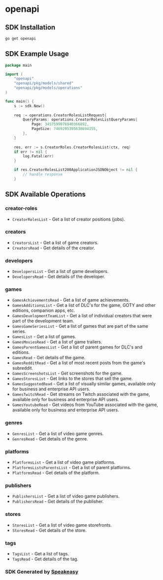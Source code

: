 # openapi

<!-- Start SDK Installation -->
## SDK Installation

```bash
go get openapi
```
<!-- End SDK Installation -->

## SDK Example Usage
<!-- Start SDK Example Usage -->
```go
package main

import (
    "openapi"
    "openapi/pkg/models/shared"
    "openapi/pkg/models/operations"
)

func main() {
    s := sdk.New()
    
    req := operations.CreatorRolesListRequest{
        QueryParams: operations.CreatorRolesListQueryParams{
            Page: 3457599076940366892,
            PageSize: 7469295395638694155,
        },
    }
    
    res, err := s.CreatorRoles.CreatorRolesList(ctx, req)
    if err != nil {
        log.Fatal(err)
    }

    if res.CreatorRolesList200ApplicationJSONObject != nil {
        // handle response
    }
```
<!-- End SDK Example Usage -->

<!-- Start SDK Available Operations -->
## SDK Available Operations

### creator-roles

* `CreatorRolesList` - Get a list of creator positions (jobs).

### creators

* `CreatorsList` - Get a list of game creators.
* `CreatorsRead` - Get details of the creator.

### developers

* `DevelopersList` - Get a list of game developers.
* `DevelopersRead` - Get details of the developer.

### games

* `GamesAchievementsRead` - Get a list of game achievements.
* `GamesAdditionsList` - Get a list of DLC's for the game, GOTY and other editions, companion apps, etc.
* `GamesDevelopmentTeamList` - Get a list of individual creators that were part of the development team.
* `GamesGameSeriesList` - Get a list of games that are part of the same series.
* `GamesList` - Get a list of games.
* `GamesMoviesRead` - Get a list of game trailers.
* `GamesParentGamesList` - Get a list of parent games for DLC's and editions.
* `GamesRead` - Get details of the game.
* `GamesRedditRead` - Get a list of most recent posts from the game's subreddit.
* `GamesScreenshotsList` - Get screenshots for the game.
* `GamesStoresList` - Get links to the stores that sell the game.
* `GamesSuggestedRead` - Get a list of visually similar games, available only for business and enterprise API users.
* `GamesTwitchRead` - Get streams on Twitch associated with the game, available only for business and enterprise API users.
* `GamesYoutubeRead` - Get videos from YouTube associated with the game, available only for business and enterprise API users.

### genres

* `GenresList` - Get a list of video game genres.
* `GenresRead` - Get details of the genre.

### platforms

* `PlatformsList` - Get a list of video game platforms.
* `PlatformsListsParentsList` - Get a list of parent platforms.
* `PlatformsRead` - Get details of the platform.

### publishers

* `PublishersList` - Get a list of video game publishers.
* `PublishersRead` - Get details of the publisher.

### stores

* `StoresList` - Get a list of video game storefronts.
* `StoresRead` - Get details of the store.

### tags

* `TagsList` - Get a list of tags.
* `TagsRead` - Get details of the tag.

<!-- End SDK Available Operations -->

### SDK Generated by [Speakeasy](https://docs.speakeasyapi.dev/docs/using-speakeasy/client-sdks)

